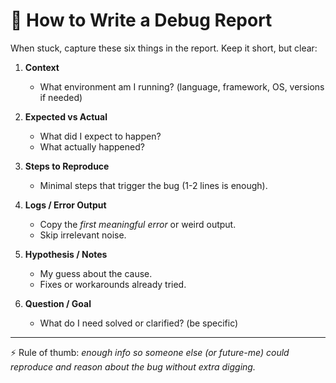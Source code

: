 # 📝 How to Write a Debug Report

When stuck, capture these six things in the report. Keep it short, but clear:

1. **Context**
   - What environment am I running? (language, framework, OS, versions if needed)

2. **Expected vs Actual**
   - What did I expect to happen?  
   - What actually happened?

3. **Steps to Reproduce**
   - Minimal steps that trigger the bug (1-2 lines is enough).

4. **Logs / Error Output**
   - Copy the *first meaningful error* or weird output.  
   - Skip irrelevant noise.

5. **Hypothesis / Notes**
   - My guess about the cause.  
   - Fixes or workarounds already tried.

6. **Question / Goal**
   - What do I need solved or clarified? (be specific)

---

⚡ Rule of thumb: *enough info so someone else (or future-me) could reproduce and reason about the bug without extra digging.*
